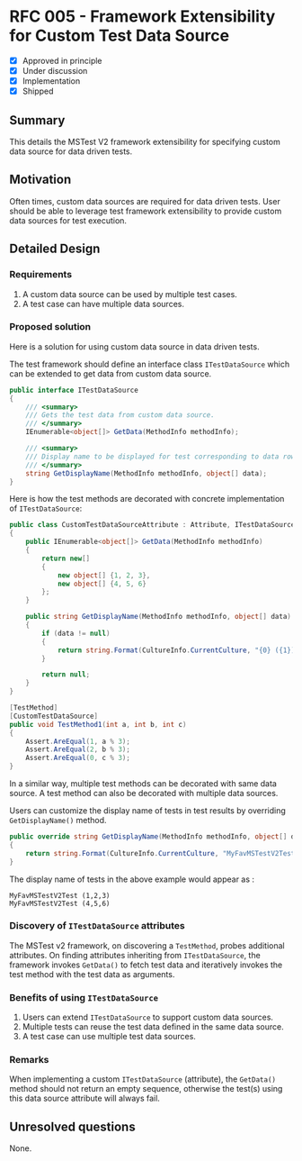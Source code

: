 # RFC 005 - Framework Extensibility for Custom Test Data Source

- [x] Approved in principle
- [x] Under discussion
- [x] Implementation
- [x] Shipped

## Summary

This details the MSTest V2 framework extensibility for specifying custom data source for data driven tests.

## Motivation

Often times, custom data sources are required for data driven tests. User should be able to leverage test framework extensibility to provide custom data sources for test execution.

## Detailed Design

### Requirements

1. A custom data source can be used by multiple test cases.
2. A test case can have multiple data sources.

### Proposed solution

Here is a solution for using custom data source in data driven tests.

The test framework should define an interface class `ITestDataSource` which can be extended to get data from custom data source.

```csharp
public interface ITestDataSource
{
    /// <summary>
    /// Gets the test data from custom data source.
    /// </summary>
    IEnumerable<object[]> GetData(MethodInfo methodInfo);

    /// <summary>
    /// Display name to be displayed for test corresponding to data row.
    /// </summary>
    string GetDisplayName(MethodInfo methodInfo, object[] data);
}
```

Here is how the test methods are decorated with concrete implementation of `ITestDataSource`:

```csharp
public class CustomTestDataSourceAttribute : Attribute, ITestDataSource
{
    public IEnumerable<object[]> GetData(MethodInfo methodInfo)
    {
        return new[]
        {
            new object[] {1, 2, 3},
            new object[] {4, 5, 6}
        };
    }

    public string GetDisplayName(MethodInfo methodInfo, object[] data)
    {
        if (data != null)
        {
            return string.Format(CultureInfo.CurrentCulture, "{0} ({1})", methodInfo.Name, string.Join(",", data));
        }

        return null;
    } 
}
```

```csharp
[TestMethod]
[CustomTestDataSource]
public void TestMethod1(int a, int b, int c)
{
    Assert.AreEqual(1, a % 3);
    Assert.AreEqual(2, b % 3);
    Assert.AreEqual(0, c % 3);
}
```

In a similar way, multiple test methods can be decorated with same data source.
A test method can also be decorated with multiple data sources.

Users can customize the display name of tests in test results by overriding `GetDisplayName()` method.

```csharp
public override string GetDisplayName(MethodInfo methodInfo, object[] data)
{
    return string.Format(CultureInfo.CurrentCulture, "MyFavMSTestV2Test ({0})", string.Join(",", data));
}
```

The display name of tests in the above example would appear as :

```shell
MyFavMSTestV2Test (1,2,3)
MyFavMSTestV2Test (4,5,6)
```

### Discovery of `ITestDataSource` attributes

The MSTest v2 framework, on discovering a `TestMethod`, probes additional attributes. On finding attributes inheriting from `ITestDataSource`, the framework invokes `GetData()` to fetch test data and iteratively invokes the test method with the test data as arguments.

### Benefits of using `ITestDataSource`

1. Users can extend `ITestDataSource` to support custom data sources.
2. Multiple tests can reuse the test data defined in the same data source.
3. A test case can use multiple test data sources.

### Remarks

When implementing a custom `ITestDataSource` (attribute), the `GetData()` method should not return an empty sequence, otherwise the test(s) using this data source attribute will always fail.

## Unresolved questions

None.
